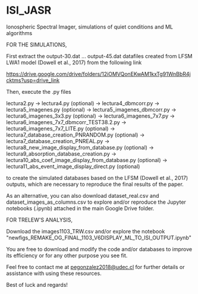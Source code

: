 # ISI_JASR
Ionospheric Spectral Imager, simulations of quiet conditions and ML algorithms

FOR THE SIMULATIONS,

First extract the output-30.dat ... output-45.dat datafiles created from LFSM LWA1 model (Dowell et al., 2017) from the following link

https://drive.google.com/drive/folders/12iOMVQonEKwAM1kxTg91WnBbR4jcktms?usp=drive_link

Then, execute the .py files 

lectura2.py -> lectura4.py (optional) -> lectura4_dbmcorr.py -> lectura5_imagenes.py (optional) -> lectura5_imagenes_dbmcorr.py -> lectura6_imagenes_3x3.py (optional) -> lectura6_imagenes_7x7.py -> lectura6_imagenes_7x7_dbmcorr_TEST38.2.py -> lectura6_imagenes_7x7_LITE.py (optional) -> lectura7_database_creation_PNRANDOM.py (optional) -> lectura7_database_creation_PNREAL.py -> lectura8_new_image_display_from_database.py (optional) -> lectura9_absorption_database_creation.py -> lectura10_abs_coef_image_display_from_database.py (optional) -> lectura11_abs_event_image_display_direct.py (optional) 

to create the simulated databases based on the LFSM (Dowell et al., 2017) outputs, which are necessary to reproduce the final results of the paper.

As an alternative, you can also download dataset_real.csv and dataset_images_as_columns.csv to explore and/or reproduce the Jupyter notebooks (.ipynb) attached in the main Google Drive folder.

FOR TRELEW'S ANALYSIS,

Download the images1103_TRW.csv and/or explore the notebook "newfigs_REMAKE_OG_FINAL_1103_V6DISPLAY_ML_TO_ISI_OUTPUT.ipynb"

You are free to download and modify the code and/or databases to improve its efficiency or for any other purpose you see fit.

Feel free to contact me at pegonzalez2018@udec.cl for further details or assistance with using these resources.

Best of luck and regards!
